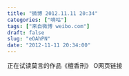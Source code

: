 ```yaml
---
title: "微博 2012.11.11 20:34"
categories: ["嘀咕"]
tags: ["来自微博 weibo.com"]
draft: false
slug: "eOAhPN"
date: "2012-11-11 20:34:00"
---
```


<p>正在试读莫言的作品《檀香刑》 O网页链接 ​​​​</p>
